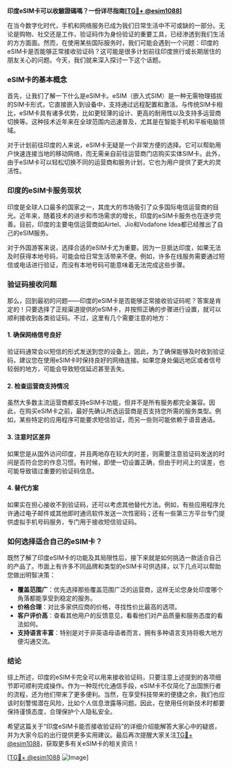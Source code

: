 **印度eSIM卡可以收驗證碼嗎？一份详尽指南[[TG💪+ @esim1088](https://t.me/s/esim1088)]**

在当今数字化时代，手机和网络服务已成为我们日常生活中不可或缺的一部分。无论是购物、社交还是工作，验证码作为身份验证的重要工具，已经渗透到我们生活的方方面面。然而，在使用某些国际服务时，我们可能会遇到一个问题：印度的eSIM卡是否能够正常接收验证码？这可能是很多计划前往印度旅行或长期居住的朋友关心的问题。今天，我们就来深入探讨一下这个话题。

### eSIM卡的基本概念

首先，让我们了解一下什么是eSIM卡。eSIM（嵌入式SIM）是一种无需物理插拔的SIM卡形式，它直接嵌入到设备中，支持通过远程配置和激活。与传统SIM卡相比，eSIM卡具有诸多优势，比如更轻薄的设计、更高的耐用性以及支持多运营商切换等。这种技术近年来在全球范围内迅速普及，尤其是在智能手机和平板电脑领域。

对于计划前往印度的人来说，eSIM卡无疑是一个非常方便的选择。它可以帮助用户快速连接当地的移动网络，而无需亲自前往运营商门店购买实体SIM卡。此外，由于eSIM卡可以轻松切换不同的运营商和服务计划，它也为用户提供了更大的灵活性。

### 印度的eSIM卡服务现状

印度是全球人口最多的国家之一，其庞大的市场吸引了众多国际电信运营商的目光。近年来，随着技术的进步和市场需求的增长，印度的eSIM卡服务也在逐步完善。目前，印度的主要电信运营商如Airtel、Jio和Vodafone Idea都已经推出了自己的eSIM服务。

对于外国游客来说，选择合适的eSIM卡尤为重要。因为一旦抵达印度，如果无法及时获得本地号码，可能会给日常生活带来不便。例如，许多在线服务需要通过短信或电话进行验证，而没有本地号码可能意味着无法完成这些步骤。

### 验证码接收问题

那么，回到最初的问题——印度的eSIM卡是否能够正常接收验证码呢？答案是肯定的！只要选择了正规渠道提供的eSIM卡，并按照正确的步骤进行设置，就可以顺利接收到各类验证码。不过，这里有几个需要注意的地方：

#### 1. 确保网络信号良好
验证码通常会以短信的形式发送到您的设备上。因此，为了确保能够及时收到验证码，建议您在使用eSIM卡时保持良好的网络连接。如果您身处偏远地区或者信号较弱的地方，可能会导致短信延迟甚至丢失。

#### 2. 检查运营商支持情况
虽然大多数主流运营商都支持eSIM卡功能，但并不是所有服务都完全兼容。因此，在购买eSIM卡之前，最好先确认所选运营商是否支持您所需的服务类型。例如，某些特定的应用程序可能要求短信验证，而另一些则可能依赖于语音通话。

#### 3. 注意时区差异
如果您是从国外访问印度，并且两地存在较大的时差，则需要注意验证码发送的时间是否符合您的作息习惯。有时候，即使一切设置正确，但由于时间上的误差，也可能导致错过重要的验证码信息。

#### 4. 替代方案
如果实在担心接收不到验证码，还可以考虑其他替代方法。例如，有些应用程序允许通过电子邮件或其他即时通讯软件发送一次性密码；还有一些第三方平台专门提供虚拟手机号码服务，专门用于接收短信验证码。

### 如何选择适合自己的eSIM卡？

既然了解了印度eSIM卡的功能及其局限性后，接下来就是如何挑选一款适合自己的产品了。市面上有许多不同品牌和类型的eSIM卡可供选择，以下几点可以帮助您做出明智决策：

- **覆盖范围广**：优先选择那些覆盖范围广泛的运营商，这样无论您身处印度哪个角落都能享受到稳定的服务。
- **价格合理**：对比多家供应商的价格，寻找性价比最高的选项。
- **客户评价高**：查看其他用户的反馈意见，看看他们对产品质量和服务态度的看法如何。
- **支持语言丰富**：特别是对于非英语母语者而言，拥有多种语言支持将极大地方便沟通交流。

### 结论

综上所述，印度的eSIM卡完全可以用来接收验证码，只要注意上述提到的各项细节即可顺利完成操作。作为一种现代化通信手段，eSIM卡不仅简化了出国旅行者的流程，还为他们带来了更多便利。当然，在享受科技带来的便捷之余，我们也应该时刻警惕潜在风险，比如个人信息泄露等问题。因此，在使用任何新技术时都要保持谨慎态度，合理保护个人隐私安全。

希望这篇关于“印度eSIM卡能否接收验证码”的详细介绍能解答大家心中的疑惑，并为大家今后的出行提供更多实用建议。最后再次提醒大家关注[TG💪+ @esim1088](https://t.me/s/esim1088)，获取更多有关eSIM卡的相关资讯！

[[TG💪+ @esim1088](https://t.me/s/esim1088) ![Image](https://i.postimg.cc/4NQfJmqS/Snipaste-2025-05-13-00-14-12.png)]